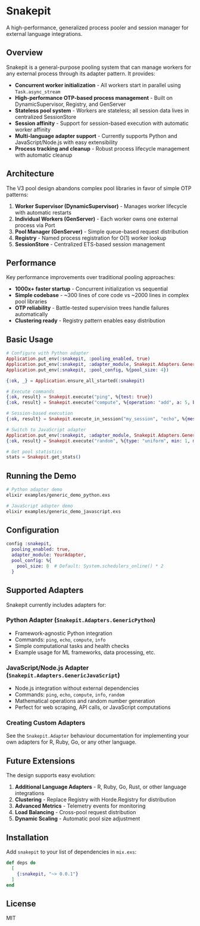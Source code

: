 # Snakepit

A high-performance, generalized process pooler and session manager for external language integrations.

## Overview

Snakepit is a general-purpose pooling system that can manage workers for any external process through its adapter pattern. It provides:

- **Concurrent worker initialization** - All workers start in parallel using `Task.async_stream`
- **High-performance OTP-based process management** - Built on DynamicSupervisor, Registry, and GenServer
- **Stateless pool system** - Workers are stateless; all session data lives in centralized SessionStore
- **Session affinity** - Support for session-based execution with automatic worker affinity
- **Multi-language adapter support** - Currently supports Python and JavaScript/Node.js with easy extensibility
- **Process tracking and cleanup** - Robust process lifecycle management with automatic cleanup

## Architecture

The V3 pool design abandons complex pool libraries in favor of simple OTP patterns:

1. **Worker Supervisor (DynamicSupervisor)** - Manages worker lifecycle with automatic restarts
2. **Individual Workers (GenServer)** - Each worker owns one external process via Port
3. **Pool Manager (GenServer)** - Simple queue-based request distribution
4. **Registry** - Named process registration for O(1) worker lookup
5. **SessionStore** - Centralized ETS-based session management

## Performance

Key performance improvements over traditional pooling approaches:

- **1000x+ faster startup** - Concurrent initialization vs sequential
- **Simple codebase** - ~300 lines of core code vs ~2000 lines in complex pool libraries
- **OTP reliability** - Battle-tested supervision trees handle failures automatically
- **Clustering ready** - Registry pattern enables easy distribution

## Basic Usage

```elixir
# Configure with Python adapter
Application.put_env(:snakepit, :pooling_enabled, true)
Application.put_env(:snakepit, :adapter_module, Snakepit.Adapters.GenericPython)
Application.put_env(:snakepit, :pool_config, %{pool_size: 4})

{:ok, _} = Application.ensure_all_started(:snakepit)

# Execute commands
{:ok, result} = Snakepit.execute("ping", %{test: true})
{:ok, result} = Snakepit.execute("compute", %{operation: "add", a: 5, b: 3})

# Session-based execution  
{:ok, result} = Snakepit.execute_in_session("my_session", "echo", %{message: "hello"})

# Switch to JavaScript adapter
Application.put_env(:snakepit, :adapter_module, Snakepit.Adapters.GenericJavaScript)
{:ok, result} = Snakepit.execute("random", %{type: "uniform", min: 1, max: 100})

# Get pool statistics
stats = Snakepit.get_stats()
```

## Running the Demo

```bash
# Python adapter demo
elixir examples/generic_demo_python.exs

# JavaScript adapter demo  
elixir examples/generic_demo_javascript.exs
```

## Configuration

```elixir
config :snakepit,
  pooling_enabled: true,
  adapter_module: YourAdapter,
  pool_config: %{
    pool_size: 8  # Default: System.schedulers_online() * 2
  }
```

## Supported Adapters

Snakepit currently includes adapters for:

### Python Adapter (`Snakepit.Adapters.GenericPython`)
- Framework-agnostic Python integration
- Commands: `ping`, `echo`, `compute`, `info`
- Simple computational tasks and health checks
- Example usage for ML frameworks, data processing, etc.

### JavaScript/Node.js Adapter (`Snakepit.Adapters.GenericJavaScript`)
- Node.js integration without external dependencies
- Commands: `ping`, `echo`, `compute`, `info`, `random`
- Mathematical operations and random number generation
- Perfect for web scraping, API calls, or JavaScript computations

### Creating Custom Adapters
See the `Snakepit.Adapter` behaviour documentation for implementing your own adapters for R, Ruby, Go, or any other language.

## Future Extensions

The design supports easy evolution:

1. **Additional Language Adapters** - R, Ruby, Go, Rust, or other language integrations
2. **Clustering** - Replace Registry with Horde.Registry for distribution  
3. **Advanced Metrics** - Telemetry events for monitoring
4. **Load Balancing** - Cross-pool request distribution
5. **Dynamic Scaling** - Automatic pool size adjustment

## Installation

Add `snakepit` to your list of dependencies in `mix.exs`:

```elixir
def deps do
  [
    {:snakepit, "~> 0.0.1"}
  ]
end
```

## License

MIT

